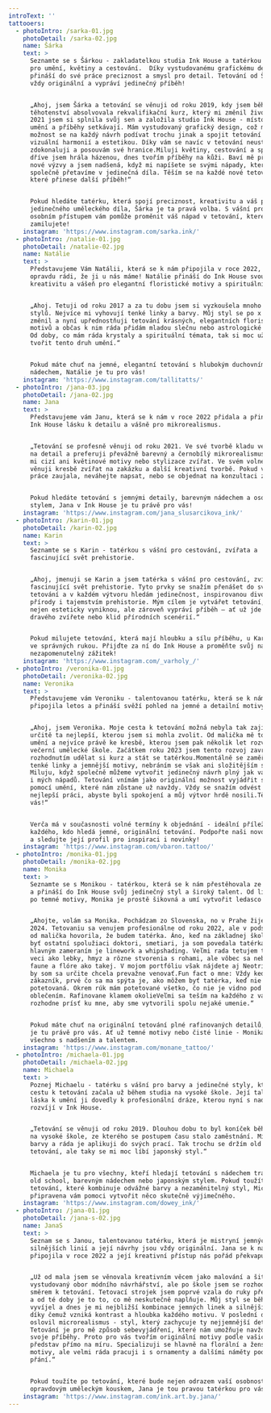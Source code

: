 ```yaml
---
introText: ''
tattooers:
  - photoIntro: /sarka-01.jpg
    photoDetail: /sarka-02.jpg
    name: Šárka
    text: >
      Seznamte se s Šárkou - zakladatelkou studia Ink House a tatérkou s vášní
      pro umění, květiny a cestování.  Díky vystudovanému grafickému designu
      přináší do své práce preciznost a smysl pro detail. Tetování od Šárky je
      vždy originální a vypráví jedinečný příběh!


      „Ahoj, jsem Šárka a tetování se věnuji od roku 2019, kdy jsem během
      těhotenství absolvovala rekvalifikační kurz, který mi změnil život. V roce
      2021 jsem si splnila svůj sen a založila studio Ink House - místo, kde se
      umění a příběhy setkávají. Mám vystudovaný grafický design, což mi dává
      možnost se na každý návrh podívat trochu jinak a spojit tetování s
      vizuální harmonií a estetikou. Díky vám se navíc v tetování neustále
      zdokonaluji a posouvám své hranice.Miluji květiny, cestování a sport -
      dříve jsem hrála házenou, dnes tvořím příběhy na kůži. Baví mě přijímat
      nové výzvy a jsem nadšená, když mi napíšete se svými nápady, které
      společně přetavíme v jedinečná díla. Těším se na každé nové tetování,
      které přinese další příběh!“


      Pokud hledáte tatérku, která spojí preciznost, kreativitu a váš příběh do
      jedinečného uměleckého díla, Šárka je ta pravá volba. S vášní pro detail a
      osobním přístupem vám pomůže proměnit váš nápad v tetování, které si
      zamilujete!
    instagram: 'https://www.instagram.com/sarka.ink/'
  - photoIntro: /natalie-01.jpg
    photoDetail: /natalie-02.jpg
    name: Natálie
    text: >
      Představujeme Vám Natálii, která se k nám připojila v roce 2022, a jsme
      opravdu rádi, že ji u nás máme! Natálie přináší do Ink House svou
      kreativitu a vášeň pro elegantní floristické motivy a spirituální témata.


      „Ahoj. Tetuji od roku 2017 a za tu dobu jsem si vyzkoušela mnoho různých
      stylů. Nejvíce mi vyhovují tenké linky a barvy. Můj styl se po x letech
      změnil a nyní upřednostňuji tetování krásných, elegantních floristických
      motivů a občas k nim ráda přidám mladou slečnu nebo astrologické znamení.
      Od doby, co mám ráda krystaly a spirituální témata, tak si moc užívám
      tvořit tento druh umění.“


      Pokud máte chuť na jemné, elegantní tetování s hlubokým duchovním
      nádechem, Natálie je tu pro vás!
    instagram: 'https://www.instagram.com/tallitatts/'
  - photoIntro: /jana-03.jpg
    photoDetail: /jana-02.jpg
    name: Jana
    text: >
      Představujeme vám Janu, která se k nám v roce 2022 přidala a přináší do
      Ink House lásku k detailu a vášně pro mikrorealismus.


      „Tetování se profesně věnuji od roku 2021. Ve své tvorbě kladu velký důraz
      na detail a preferuji převážně barevný a černobílý mikrorealismus. Nejsou
      mi cizí ani květinové motivy nebo stylizace zvířat. Ve svém volném čase se
      věnuji kresbě zvířat na zakázku a další kreativní tvorbě. Pokud vás moje
      práce zaujala, neváhejte napsat, nebo se objednat na konzultaci zdarma.“


      Pokud hledáte tetování s jemnými detaily, barevným nádechem a osobitým
      stylem, Jana v Ink House je tu právě pro vás!
    instagram: 'https://www.instagram.com/jana_slusarcikova_ink/'
  - photoIntro: /karin-01.jpg
    photoDetail: /karin-02.jpg
    name: Karin
    text: >
      Seznamte se s Karin - tatérkou s vášní pro cestování, zvířata a
      fascinující svět prehistorie.


      „Ahoj, jmenuji se Karin a jsem tatérka s vášní pro cestování, zvířata a
      fascinující svět prehistorie. Tyto prvky se snažím přenášet do svých
      tetování a v každém výtvoru hledám jedinečnost, inspirovanou divokostí
      přírody i tajemstvím prehistorie. Mým cílem je vytvářet tetování, která
      nejen esteticky vyniknou, ale zároveň vypráví příběh – ať už jde o sílu
      dravého zvířete nebo klid přírodních scenérií.“


      Pokud milujete tetování, která mají hloubku a sílu příběhu, u Karin jste
      ve správných rukou. Přijďte za ní do Ink House a proměňte svůj nápad v
      nezapomenutelný zážitek!
    instagram: 'https://www.instagram.com/_varholy_/'
  - photoIntro: /veronika-01.jpg
    photoDetail: /veronika-02.jpg
    name: Veronika
    text: >
      Představujeme vám Veroniku - talentovanou tatérku, která se k nám
      připojila letos a přináší svěží pohled na jemné a detailní motivy.


      „Ahoj, jsem Veronika. Moje cesta k tetování možná nebyla tak zajímavá, ale
      určitě ta nejlepší, kterou jsem si mohla zvolit. Od malička mě to táhlo k
      umění a nejvíce právě ke kresbě, kterou jsem pak několik let rozvíjela na
      večerní umělecké škole. Začátkem roku 2023 jsem tento rozvoj završila
      rozhodnutím udělat si kurz a stát se tatérkou.Momentálně se zaměřuji na
      tenké linky a jemnější motivy, nebráním se však ani složitějším stylům.
      Miluju, když společně můžeme vytvořit jedinečný návrh plný jak vašich, tak
      i mých nápadů. Tetování vnímám jako originální možnost vyjádřit sami sebe
      pomocí umění, které nám zůstane už navždy. Vždy se snažím odvést co
      nejlepší práci, abyste byli spokojení a můj výtvor hrdě nosili.Těším se na
      vás!“


      Verča má v současnosti volné termíny k objednání - ideální příležitost pro
      každého, kdo hledá jemné, originální tetování. Podpořte naši novou tatérku
      a sledujte její profil pro inspiraci i novinky!
    instagram: 'https://www.instagram.com/vbaron.tattoo/'
  - photoIntro: /monika-01.jpg
    photoDetail: /monika-02.jpg
    name: Monika
    text: >
      Seznamte se s Monikou - tatérkou, která se k nám přestěhovala ze Slovenska
      a přináší do Ink House svůj jedinečný styl a široký talent. Od lineworku
      po temné motivy, Monika je prostě šikovná a umí vytvořit ledasco!


      „Ahojte, volám sa Monika. Pochádzam zo Slovenska, no v Prahe žijem od roku
      2024. Tetovaniu sa venujem profesionálne od roku 2022, ale v podstate som
      od malička hovorila, že budem tatérka. Áno, keď na základnej škole chceli
      byť ostatní spolužiaci doktori, smetiari, ja som povedala tatérkaMojím
      hlavným zameraním je linework a whipshading. Veľmi rada tetujem temnejšie
      veci ako lebky, hmyz a rôzne stvorenia s rohami, ale vôbec sa nebránim
      faune a flóre ako takej. V mojom portfóliu však nájdete aj Neotribal, čomu
      by som sa určite chcela prevažne venovať.Fun fact o mne: Vždy keď ma uvidí
      zákazník, prvé čo sa ma spýta je, ako môžem byť tatérka, keď nie som
      potetovaná. Okrem rúk mám potetované všetko, čo nie je vidno pod
      oblečením. Rafinovane klamem okolieVeľmi sa teším na každého z vás, kto sa
      rozhodne prísť ku mne, aby sme vytvorili spolu nejaké umenie.“


      Pokud máte chuť na originální tetování plné rafinovaných detailů, Monika
      je tu právě pro vás. Ať už temné motivy nebo čisté linie - Monika zvládne
      všechno s nadšením a talentem.
    instagram: 'https://www.instagram.com/monane_tattoo/'
  - photoIntro: /michaela-01.jpg
    photoDetail: /michaela-02.jpg
    name: Michaela
    text: >
      Poznej Michaelu - tatérku s vášní pro barvy a jedinečné styly, která svou
      cestu k tetování začala už během studia na vysoké škole. Její talent a
      láska k umění ji dovedly k profesionální dráze, kterou nyní s nadšením
      rozvíjí v Ink House.


      „Tetování se věnuji od roku 2019. Dlouhou dobu to byl koníček během studia
      na vysoké škole, ze kterého se postupem času stalo zaměstnání. Miluji
      barvy a ráda je aplikuji do svých prací. Tak trochu se držím old school
      tetování, ale taky se mi moc líbí japonský styl.“


      Michaela je tu pro všechny, kteří hledají tetování s nádechem tradičního
      old school, barevným nádechem nebo japonským stylem. Pokud toužíte po
      tetování, které kombinuje odvážné barvy a nezaměnitelný styl, Michaela je
      připravena vám pomoci vytvořit něco skutečně výjimečného.
    instagram: 'https://www.instagram.com/dowey_ink/'
  - photoIntro: /jana-01.jpg
    photoDetail: /jana-s-02.jpg
    name: JanaS
    text: >
      Seznam se s Janou, talentovanou tatérku, která je mistryní jemných i
      silnějších linií a její návrhy jsou vždy originální. Jana se k nám
      připojila v roce 2022 a její kreativní přístup nás pořád překvapuje!


      „Už od mala jsem se věnovala kreativním věcem jako malování a šití. Mám
      vystudovaný obor módního návrhářství, ale po škole jsem se rozhodla vydat
      směrem k tetování. Tetovací strojek jsem poprvé vzala do ruky před 7 lety
      a od té doby je to to, co mě neskutečně naplňuje. Můj styl se během let
      vyvíjel a dnes je mi nejbližší kombinace jemných linek a silnějších linií,
      díky čemuž vzniká kontrast a hloubka každého motivu. V poslední době mě
      oslovil microrealismus - styl, který zachycuje ty nejjemnější detaily.
      Tetování je pro mě způsob sebevyjádření, které nám umožňuje navždy zvěčnit
      svoje příběhy. Proto pro vás tvořím originální motivy podle vašich
      představ přímo na míru. Specializuji se hlavně na florální a ženské
      motivy, ale velmi ráda pracuji i s ornamenty a dalšími náměty podle vašich
      přání.“


      Pokud toužíte po tetování, které bude nejen odrazem vaší osobnosti, ale i
      opravdovým uměleckým kouskem, Jana je tou pravou tatérkou pro vás!
    instagram: 'https://www.instagram.com/ink.art.by.jana/'
---
```


